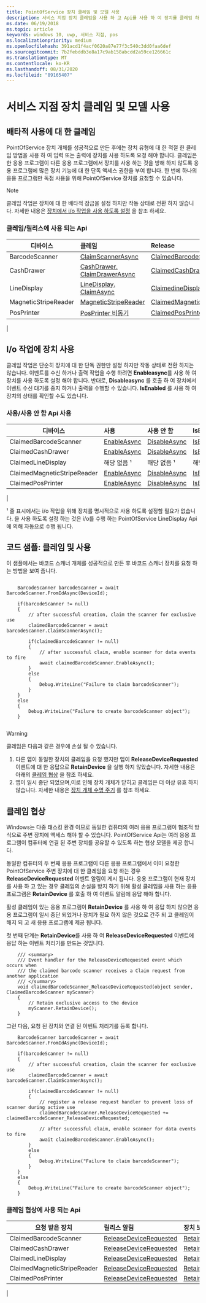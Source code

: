 ```yaml
---
title: PointOfService 장치 클레임 및 모델 사용
description: 서비스 지점 장치 클레임을 사용 하 고 Api를 사용 하 여 장치를 클레임 하 고 i/o 작업에 사용 하도록 설정 합니다.
ms.date: 06/19/2018
ms.topic: article
keywords: windows 10, uwp, 서비스 지점, pos
ms.localizationpriority: medium
ms.openlocfilehash: 391acd1f4acf0620a87e77f3c540c3dd0faa6def
ms.sourcegitcommit: 7b2febddb3e8a17c9ab158abcdd2a59ce126661c
ms.translationtype: MT
ms.contentlocale: ko-KR
ms.lasthandoff: 08/31/2020
ms.locfileid: "89165407"
---
```

# <a name="point-of-service-device-claim-and-enable-model"></a>서비스 지점 장치 클레임 및 모델 사용

## <a name="claiming-for-exclusive-use"></a>배타적 사용에 대 한 클레임

PointOfService 장치 개체를 성공적으로 만든 후에는 장치 유형에 대 한 적절 한 클레임 방법을 사용 하 여 입력 또는 출력에 장치를 사용 하도록 요청 해야 합니다.  클레임은 한 응용 프로그램이 다른 응용 프로그램에서 장치를 사용 하는 것을 방해 하지 않도록 응용 프로그램에 많은 장치 기능에 대 한 단독 액세스 권한을 부여 합니다.  한 번에 하나의 응용 프로그램만 독점 사용을 위해 PointOfService 장치를 요청할 수 있습니다. 

> [!Note]
> 클레임 작업은 장치에 대 한 배타적 잠금을 설정 하지만 작동 상태로 전환 하지 않습니다.  자세한 내용은 [장치에서 i/o 작업을 사용 하도록 설정](#enable-device-for-io-operations) 을 참조 하세요.

### <a name="apis-used-to-claim--release"></a>클레임/릴리스에 사용 되는 Api

|디바이스|클레임 | Release | 
|-|:-|:-|
|BarcodeScanner | [ClaimScannerAsync](/uwp/api/windows.devices.pointofservice.barcodescanner.claimscannerasync) | [ClaimedBarcodeScanner](/uwp/api/windows.devices.pointofservice.claimedbarcodescanner.close) |
|CashDrawer | [CashDrawer. ClaimDrawerAsync](/uwp/api/windows.devices.pointofservice.cashdrawer.claimdrawerasync) | [ClaimedCashDrawer](/uwp/api/windows.devices.pointofservice.claimedcashdrawer.close) | 
|LineDisplay | [LineDisplay. ClaimAsync](/uwp/api/windows.devices.pointofservice.linedisplay.claimasync) |  [ClaimedineDisplay](/uwp/api/windows.devices.pointofservice.claimedlinedisplay.close) | 
|MagneticStripeReader | [MagneticStripeReader](/uwp/api/windows.devices.pointofservice.magneticstripereader.claimreaderasync) |  [ClaimedMagneticStripeReader](/uwp/api/windows.devices.pointofservice.claimedmagneticstripereader.close) | 
|PosPrinter | [PosPrinter 비동기](/uwp/api/windows.devices.pointofservice.posprinter.claimprinterasync) |  [ClaimedPosPrinter](/uwp/api/windows.devices.pointofservice.claimedposprinter.close) | 
 | 

## <a name="enable-device-for-io-operations"></a>I/o 작업에 장치 사용

클레임 작업은 단순히 장치에 대 한 단독 권한만 설정 하지만 작동 상태로 전환 하지는 않습니다.  이벤트를 수신 하거나 출력 작업을 수행 하려면 **Enableasync**를 사용 하 여 장치를 사용 하도록 설정 해야 합니다.  반대로, **Disableasync** 를 호출 하 여 장치에서 이벤트 수신 대기를 중지 하거나 출력을 수행할 수 있습니다.  **IsEnabled** 를 사용 하 여 장치의 상태를 확인할 수도 있습니다.

### <a name="apis-used-enable--disable"></a>사용/사용 안 함 Api 사용

| 디바이스 | 사용 | 사용 안 함 | IsEnabled? |
|-|:-|:-|:-|
|ClaimedBarcodeScanner | [EnableAsync](/uwp/api/windows.devices.pointofservice.claimedbarcodescanner.enableasync) | [DisableAsync](/uwp/api/windows.devices.pointofservice.claimedbarcodescanner.disableasync) | [IsEnabled](/uwp/api/windows.devices.pointofservice.claimedbarcodescanner.isenabled) | 
|ClaimedCashDrawer | [EnableAsync](/uwp/api/windows.devices.pointofservice.claimedcashdrawer.enableasync) | [DisableAsync](/uwp/api/windows.devices.pointofservice.claimedcashdrawer.disableasync) | [IsEnabled](/uwp/api/windows.devices.pointofservice.claimedcashdrawer.isenabled) |
|ClaimedLineDisplay | 해당 없음 ¹ | 해당 없음 ¹ | 해당 없음 ¹ | 
|ClaimedMagneticStripeReader | [EnableAsync](/uwp/api/windows.devices.pointofservice.claimedmagneticstripereader.enableasync) | [DisableAsync](/uwp/api/windows.devices.pointofservice.claimedmagneticstripereader.disableasync) | [IsEnabled](/uwp/api/windows.devices.pointofservice.claimedmagneticstripereader.isenabled) |  
|ClaimedPosPrinter | [EnableAsync](/uwp/api/windows.devices.pointofservice.claimedposprinter.enableasync) | [DisableAsync](/uwp/api/windows.devices.pointofservice.claimedposprinter.disableasync) | [IsEnabled](/uwp/api/windows.devices.pointofservice.claimedposprinter.isenabled) |
|

¹ 줄 표시에서는 i/o 작업을 위해 장치를 명시적으로 사용 하도록 설정할 필요가 없습니다.  을 사용 하도록 설정 하는 것은 i/o를 수행 하는 PointOfService LineDisplay Api에 의해 자동으로 수행 됩니다.

## <a name="code-sample-claim-and-enable"></a>코드 샘플: 클레임 및 사용

이 샘플에서는 바코드 스캐너 개체를 성공적으로 만든 후 바코드 스캐너 장치를 요청 하는 방법을 보여 줍니다.

```Csharp

    BarcodeScanner barcodeScanner = await BarcodeScanner.FromIdAsync(DeviceId);

    if(barcodeScanner != null)
    {
        // after successful creation, claim the scanner for exclusive use 
        claimedBarcodeScanner = await barcodeScanner.ClaimScannerAsync();

        if(claimedBarcodeScanner != null)
        {
            // after successful claim, enable scanner for data events to fire
            await claimedBarcodeScanner.EnableAsync();
        }
        else
        {
            Debug.WriteLine("Failure to claim barcodeScanner");
        }
    }
    else
    {
        Debug.WriteLine("Failure to create barcodeScanner object");
    }
    
```

> [!Warning]
> 클레임은 다음과 같은 경우에 손실 될 수 있습니다.
> 1. 다른 앱이 동일한 장치의 클레임을 요청 했지만 앱이 **ReleaseDeviceRequested** 이벤트에 대 한 응답으로 **RetainDevice** 을 실행 하지 않았습니다.  자세한 내용은 아래의 [클레임 협상](#claim-negotiation) 을 참조 하세요.
> 2. 앱이 일시 중단 되었으며,이로 인해 장치 개체가 닫히고 클레임은 더 이상 유효 하지 않습니다. 자세한 내용은 [장치 개체 수명 주기](pos-basics-deviceobject.md#device-object-lifecycle) 를 참조 하세요.


## <a name="claim-negotiation"></a>클레임 협상

Windows는 다중 태스킹 환경 이므로 동일한 컴퓨터의 여러 응용 프로그램이 협조적 방식으로 주변 장치에 액세스 해야 할 수 있습니다.  PointOfService Api는 여러 응용 프로그램이 컴퓨터에 연결 된 주변 장치를 공유할 수 있도록 하는 협상 모델을 제공 합니다.

동일한 컴퓨터의 두 번째 응용 프로그램이 다른 응용 프로그램에서 이미 요청한 PointOfService 주변 장치에 대 한 클레임을 요청 하는 경우 **ReleaseDeviceRequested** 이벤트 알림이 게시 됩니다. 응용 프로그램이 현재 장치를 사용 하 고 있는 경우 클레임의 손실을 방지 하기 위해 활성 클레임을 사용 하는 응용 프로그램은 **RetainDevice** 를 호출 하 여 이벤트 알림에 응답 해야 합니다. 

활성 클레임이 있는 응용 프로그램이 **RetainDevice** 를 사용 하 여 응답 하지 않으면 응용 프로그램이 일시 중단 되었거나 장치가 필요 하지 않은 것으로 간주 되 고 클레임이 해지 되 고 새 응용 프로그램에 제공 됩니다. 

첫 번째 단계는 **RetainDevice**를 사용 하 여 **ReleaseDeviceRequested** 이벤트에 응답 하는 이벤트 처리기를 만드는 것입니다.  

```Csharp
    /// <summary>
    /// Event handler for the ReleaseDeviceRequested event which occurs when 
    /// the claimed barcode scanner receives a Claim request from another application
    /// </summary>
    void claimedBarcodeScanner_ReleaseDeviceRequested(object sender, ClaimedBarcodeScanner myScanner)
    {
        // Retain exclusive access to the device
        myScanner.RetainDevice();
    }
```

그런 다음, 요청 된 장치와 연결 된 이벤트 처리기를 등록 합니다.

```Csharp
    BarcodeScanner barcodeScanner = await BarcodeScanner.FromIdAsync(DeviceId);

    if(barcodeScanner != null)
    {
        // after successful creation, claim the scanner for exclusive use 
        claimedBarcodeScanner = await barcodeScanner.ClaimScannerAsync();

        if(claimedBarcodeScanner != null)
        {
            // register a release request handler to prevent loss of scanner during active use
            claimedBarcodeScanner.ReleaseDeviceRequested += claimedBarcodeScanner_ReleaseDeviceRequested;

            // after successful claim, enable scanner for data events to fire
            await claimedBarcodeScanner.EnableAsync();          
        }
        else
        {
            Debug.WriteLine("Failure to claim barcodeScanner");
        }
    }
    else
    {
        Debug.WriteLine("Failure to create barcodeScanner object");
    }
```



### <a name="apis-used-for-claim-negotiation"></a>클레임 협상에 사용 되는 Api

|요청 받은 장치|릴리스 알림| 장치 보존 |
|-|:-|:-|
|ClaimedBarcodeScanner | [ReleaseDeviceRequested](/uwp/api/windows.devices.pointofservice.claimedbarcodescanner.releasedevicerequested) | [RetainDevice](/uwp/api/windows.devices.pointofservice.claimedbarcodescanner.retaindevice)
|ClaimedCashDrawer | [ReleaseDeviceRequested](/uwp/api/windows.devices.pointofservice.claimedcashdrawer.releasedevicerequested) | [RetainDevice](/uwp/api/windows.devices.pointofservice.claimedcashdrawer.retaindevice)
|ClaimedLineDisplay | [ReleaseDeviceRequested](/uwp/api/windows.devices.pointofservice.claimedlinedisplay.releasedevicerequested) | [RetainDevice](/uwp/api/windows.devices.pointofservice.claimedlinedisplay.retaindevice)
|ClaimedMagneticStripeReader | [ReleaseDeviceRequested](/uwp/api/windows.devices.pointofservice.claimedmagneticstripereader.releasedevicerequested) | [RetainDevice](/uwp/api/windows.devices.pointofservice.claimedlinedisplay.retaindevice)
|ClaimedPosPrinter | [ReleaseDeviceRequested](/uwp/api/windows.devices.pointofservice.claimedposprinter.releasedevicerequested) | [RetainDevice](/uwp/api/windows.devices.pointofservice.claimedposprinter.retaindevice)
|